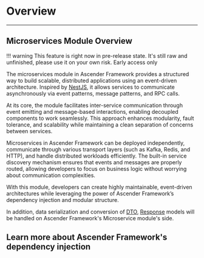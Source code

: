 # Overview
---
## Microservices Module Overview

!!! warning
    This feature is right now in pre-release state. It's still raw and unfinished, please use it on your own risk.
    Early access only

The microservices module in Ascender Framework provides a structured way to build scalable, distributed applications using an event-driven architecture. Inspired by [NestJS](https://docs.nestjs.com/microservices/basics), it allows services to communicate asynchronously via event patterns, message patterns, and RPC calls.

At its core, the module facilitates inter-service communication through event emitting and message-based interactions, enabling decoupled components to work seamlessly. This approach enhances modularity, fault tolerance, and scalability while maintaining a clean separation of concerns between services.

Microservices in Ascender Framework can be deployed independently, communicate through various transport layers (such as Kafka, Redis, and HTTP), and handle distributed workloads efficiently. The built-in service discovery mechanism ensures that events and messages are properly routed, allowing developers to focus on business logic without worrying about communication complexities.

With this module, developers can create highly maintainable, event-driven architectures while leveraging the power of Ascender Framework’s dependency injection and modular structure.

In addition, data serialization and conversion of [DTO](/essentials/data-validation#defining-dtos), [Response](/essentials/data-validation#defining-responses) models will be handled on Ascender Framework's Microservice module's side.



## Learn more about Ascender Framework's dependency injection
